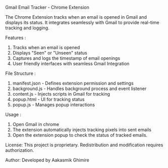 Gmail Email Tracker - Chrome Extension

The Chrome Extension tracks when an email is opened in Gmail and displays its status. It integrates seamlessly with Gmail to provide real-time tracking and logging.

Features :
1. Tracks when an email is opened
2. Displays "Seen" or "Unseen" status
3. Captures and logs the timestamp of email openings
4. User friendly interfaces with seamless Gmail Integration

File Structure :
1. manifest.json - Defines extension permission and settings
2. background.js - Handles background process and event listener
3. content.js - Injects scripts in Gmail for tracking
4. popup.html - UI for tracking status
5. popup.js - Manages popup interactions

Usage :
1. Open Gmail in chrome
2. The extension automatically injects tracking pixels into sent emails
3. Open the extension popup to check the status of tracked emails.

License:
This project is proprietary. Redistribution and modification requires authorization.

Author:
Developed by Aakasmik Ghimire
